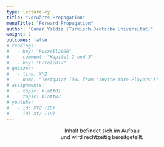 ```yaml
---
type: lecture-cy
title: "Vorwärts Propagation"
menuTitle: "Forward Propagation"
author: "Canan Yıldız (Türkisch-Deutsche Universität)"
weight: 2
outcomes: false
# readings:
#   - key: "Russell2020"
#     comment: "Kapitel 2 und 3"
#   - key: "Ertel2017"
# quizzes:
#   - link: XYZ
#     name: "Testquizz (URL from 'Invite more Players')"
# assignments:
#   - topic: blatt01
#   - topic: blatt02
# youtube:
#   - id: XYZ (ID)
#   - id: XYZ (ID)
---
```



<div style="text-align:center;">
Inhalt befindet sich im Aufbau<br>
und wird rechtzeitig bereitgetellt.
</div>


